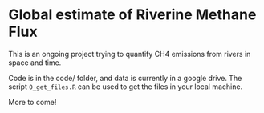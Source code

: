 # Global estimate of Riverine Methane Flux

This is an ongoing project trying to quantify CH4 emissions from rivers in space and time.

Code is in the code/ folder, and data is currently in a google drive. The script `0_get_files.R` can be used to get the files in your local machine.

More to come!

